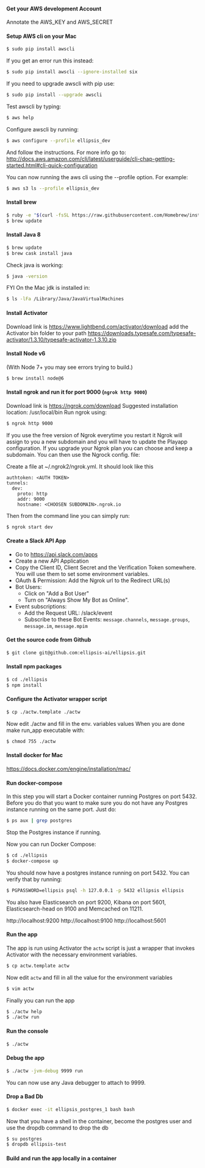 #### Get your AWS development Account
Annotate the AWS_KEY and AWS_SECRET

#### Setup AWS cli on your Mac
```bash
$ sudo pip install awscli
```
If you get an error run this instead:
```bash
$ sudo pip install awscli --ignore-installed six
```
If you need to upgrade awscli with pip use:
```bash
$ sudo pip install --upgrade awscli
```
Test awscli by typing:
```bash
$ aws help
```
Configure awscli by running:
```bash
$ aws configure --profile ellipsis_dev
```
And follow the instructions.
For more info go to: http://docs.aws.amazon.com/cli/latest/userguide/cli-chap-getting-started.html#cli-quick-configuration


You can now running the aws cli using the --profile option.
For example:

```bash
$ aws s3 ls --profile ellipsis_dev
```

#### Install brew
```bash
$ ruby -e "$(curl -fsSL https://raw.githubusercontent.com/Homebrew/install/master/install)"
$ brew update
```

#### Install Java 8
```bash
$ brew update
$ brew cask install java
```

Check java is working:
```bash
$ java -version
```

FYI On the Mac jdk is installed in:
```bash
$ ls -lFa /Library/Java/JavaVirtualMachines
```

#### Install Activator
Download link is https://www.lightbend.com/activator/download
add the Activator bin folder to your path
https://downloads.typesafe.com/typesafe-activator/1.3.10/typesafe-activator-1.3.10.zip


#### Install Node v6
(With Node 7+ you may see errors trying to build.)
```bash
$ brew install node@6
```

#### Install ngrok and run it for port 9000 (`ngrok http 9000`)
Download link is https://ngrok.com/download
Suggested installation location: /usr/local/bin
Run ngrok using:
```bash
$ ngrok http 9000
```
If you use the free version of Ngrok everytime you restart it Ngrok will assign to you a new
subdomain and you will have to update the Playapp configuration. If you upgrade your Ngrok plan
you can choose and keep a subdomain. You can then use the Ngrock config. file:

Create a file at ~/.ngrok2/ngrok.yml. It should look like this

```
authtoken: <AUTH TOKEN>
tunnels:
  dev:
    proto: http
    addr: 9000
    hostname: <CHOOSEN SUBDOMAIN>.ngrok.io
```
Then from the command line you can simply run:

```bash
$ ngrok start dev
```


#### Create a Slack API App
- Go to https://api.slack.com/apps
- Create a new API Application
- Copy the Client ID, Client Secret and the Verification Token somewhere. You will use them to
  set some environment variables.
- OAuth & Permission: Add the Ngrok url to the Redirect URL(s)
- Bot Users:
  - Click on "Add a Bot User"
  - Turn on "Always Show My Bot as Online".
- Event subscriptions:
  - Add the Request URL: <ngrok url>/slack/event
  - Subscribe to these Bot Events: `message.channels`, `message.groups`, `message.im`, `message.mpim`

#### Get the source code from Github
```bash
$ git clone git@github.com:ellipsis-ai/ellipsis.git
```

#### Install npm packages
```bash
$ cd ./ellipsis
$ npm install
```

#### Configure the Activator wrapper script
```bash
$ cp ./actw.template ./actw
```
Now edit ./actw and fill in the env. variables values
When you are done make run_app executable with:
```bash
$ chmod 755 ./actw
```

#### Install docker for Mac
https://docs.docker.com/engine/installation/mac/

#### Run docker-compose
In this step you will start a Docker container running Postgres on port 5432.
Before you do that you want to make sure you do not have any Postgres instance
running on the same port. Just do:

```bash
$ ps aux | grep postgres
```
Stop the Postgres instance if running.

Now you can run Docker Compose:

```bash
$ cd ./ellipsis
$ docker-compose up
```
You should now have a postgres instance running on port 5432.
You can verify that by running:

```bash
$ PGPASSWORD=ellipsis psql -h 127.0.0.1 -p 5432 ellipsis ellipsis
```

You also have Elasticsearch on port 9200, Kibana on port 5601, Elasticsearch-head
on 9100 and Memcached on 11211.

http://localhost:9200
http://localhost:9100
http://localhost:5601


#### Run the app
The app is run using Activator the `actw` script is just a wrapper that invokes
Activator with the necessary environment variables.

```bash
$ cp actw.template actw
```
Now edit `actw` and fill in all the value for the environment variables

```bash
$ vim actw
```
Finally you can run the app

```bash
$ ./actw help
$ ./actw run
```

#### Run the console
```bash
$ ./actw
```

#### Debug the app
```bash
$ ./actw -jvm-debug 9999 run
```
You can now use any Java debugger to attach to 9999.


#### Drop a Bad Db
```bash
$ docker exec -it ellipsis_postgres_1 bash bash
```
Now that you have a shell in the container, become the postgres user and use
the dropdb command to drop the db

```bash
$ su postgres
$ dropdb ellipsis-test
```


#### Build and run the app locally in a container
